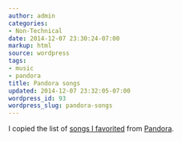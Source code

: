 ```yaml
---
author: admin
categories:
- Non-Technical
date: 2014-12-07 23:30:24-07:00
markup: html
source: wordpress
tags:
- music
- pandora
title: Pandora songs
updated: 2014-12-07 23:32:05-07:00
wordpress_id: 93
wordpress_slug: pandora-songs
---
```

I copied the list of [songs I favorited](http://za3k.com/pandora.txt) from [Pandora](https://www.pandora.com).
